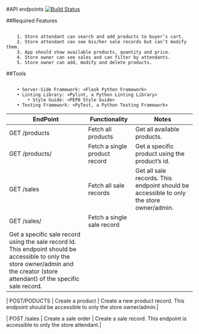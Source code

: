  #API endpoints
 [![Build Status](https://travis-ci.org/RonaldMule/StoreManager.io.svg?branch=master)](https://travis-ci.org/RonaldMule/StoreManager.io)

 ##Required Features
~~~

    1. Store attendant can search and add products to buyer’s cart.
    2. Store attendant can see his/her sale records but can’t modify them.
    3. App should show available products, quantity and price.
    4. Store owner can see sales and can filter by attendants.
    5. Store owner can add, modify and delete products.
~~~ 
##Tools
~~~   

    • Server-Side Framework: <Flask Python Framework>
    • Linting Library: <Pylint, a Python Linting Library>
        • Style Guide: <PEP8 Style Guide>
    • Testing Framework: <PyTest, a Python Testing Framework>
 ~~~ 

|EndPoint                     |    Functionality                |        Notes           |
|-----------------------------|---------------------------------|------------------------|
|GET /products                | Fetch all products              |Get all available products.|
|GET /products/<productId>    |Fetch a single product record    | Get a specific product using the product’s id.|
|GET /sales                   |Fetch all sale records           |Get all sale records. This endpoint should be accessible to only the store owner/admin.|
|GET /sales/<saleId>          | Fetch a single sale record      | 
Get a specific sale record using the sale record Id. This endpoint should be accessible to only the store owner/admin and the creator (store attendant) of the specific sale record.|

| POST/PODUCTS                | Create a product                 | Create a new product record. This endpoint should be accessible to only the store owner/admin.|

| POST /sales                 | Create a sale order         | 
Create a sale record. This endpoint is accessible to only the store attendant.|

















